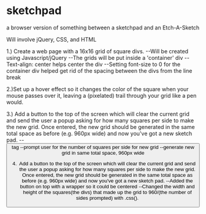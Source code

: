 # sketchpad
a browser version of something between a sketchpad and an Etch-A-Sketch

Will involve jQuery, CSS, and HTML

1.) Create a web page with a 16x16 grid of square divs.
	--Will be created using Javascript/jQuery
	--The grids will be put inside a 'container' div
	--Text-align: center helps center the div
	--Setting font-size to 0 for the container div helped get rid
	of the spacing between the divs from the line break

2.)Set up a hover effect so it changes the color of the square when your 
mouse passes over it, leaving a (pixelated) trail through your grid like 
a pen would. 

3.) Add a button to the top of the screen which will clear the current grid 
and send the user a popup asking for how many squares per side to make the 
new grid. Once entered, the new grid should be generated in the same total 
space as before (e.g. 960px wide) and now you've got a new sketch pad. 
	--<button> tag
	--prompt user for the number of squares per side for new grid
	--generate new grid in same total space, 960px wide

4) Add a button to the top of the screen which will clear the current grid 
and send the user a popup asking for how many squares per side to make the 
new grid. Once entered, the new grid should be generated in the same total 
space as before (e.g. 960px wide) and now you've got a new sketch pad. 
	--Added the button on top with a wrapper so it could be centered
	--Changed the width and height of the squares(the divs) that made up the 
	grid to 960/(the number of sides prompted) with .css().